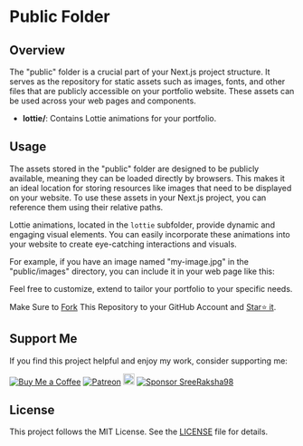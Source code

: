 # Public Folder

## Overview

The "public" folder is a crucial part of your Next.js project structure. It serves as the repository for static assets such as images, fonts, and other files that are publicly accessible on your portfolio website. These assets can be used across your web pages and components.

- **lottie/**: Contains Lottie animations for your portfolio.

## Usage

The assets stored in the "public" folder are designed to be publicly available, meaning they can be loaded directly by browsers. This makes it an ideal location for storing resources like images that need to be displayed on your website. To use these assets in your Next.js project, you can reference them using their relative paths.

Lottie animations, located in the `lottie` subfolder, provide dynamic and engaging visual elements. You can easily incorporate these animations into your website to create eye-catching interactions and visuals.

For example, if you have an image named "my-image.jpg" in the "public/images" directory, you can include it in your web page like this:


Feel free to customize, extend to tailor your portfolio to your specific needs. 

Make Sure to [Fork](https://github.com/SreeRaksha98/portfolio/fork) This Repository to your GitHub Account and [Star⭐ it](https://github.com/SreeRaksha98/portfolio/stargazers).

## Support Me

If you find this project helpful and enjoy my work, consider supporting me:

[![Buy Me a Coffee](https://img.shields.io/badge/Buy%20Me%20a%20Coffee-Donate-orange?logo=buy-me-a-coffee&s=20)](https://www.buymeacoffee.com/sreeraksha1998)
[![Patreon](https://img.shields.io/badge/Patreon-Support-red?logo=patreon&s=20)](https://www.patreon.com/muhammad_fiaz)
<a href="https://ko-fi.com/sreeraksha1998"><img src="https://ko-fi.com/img/githubbutton_sm.svg" alt="Ko-fi" height="20"></a>
[![Sponsor SreeRaksha98](https://img.shields.io/badge/Sponsor-muhammad--fiaz-brightgreen?logo=github)](https://github.com/sponsors/SreeRaksha98)

## License

This project follows the MIT License. See the [LICENSE](../LICENSE.md) file for details.
